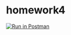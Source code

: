 # homework4

[![Run in Postman](https://run.pstmn.io/button.svg)](https://app.getpostman.com/run-collection/e18969de48cdd58c21cc?action=collection%2Fimport)
